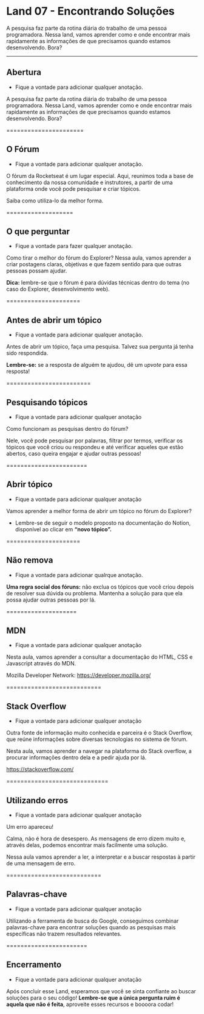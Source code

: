 # Land 07 - Encontrando Soluções

A pesquisa faz parte da rotina diária do trabalho de uma pessoa programadora. Nessa land, vamos aprender como e onde encontrar mais rapidamente as informações de que precisamos quando estamos desenvolvendo. Bora?

--------------------------------------------------

## Abertura

- Fique a vontade para adicionar qualquer anotação.

A pesquisa faz parte da rotina diária do trabalho de uma pessoa programadora. Nessa Land, vamos aprender como e onde encontrar mais rapidamente as informações de que precisamos quando estamos desenvolvendo. Bora?

======================

## O Fórum

- Fique a vontade para adicionar qualquer anotação.

O fórum da Rocketseat é um lugar especial. Aqui, reunimos toda a base de conhecimento da nossa comunidade e instrutores, a partir de uma plataforma onde você pode pesquisar e criar tópicos.

Saiba como utiliza-lo da melhor forma.

===================

## O que perguntar

- Fique a vontade para fazer qualquer anotação.

Como tirar o melhor do fórum do Explorer? Nessa aula, vamos aprender a criar postagens claras, objetivas e que fazem sentido para que outras pessoas possam ajudar.

**Dica:** lembre-se que o fórum é para dúvidas técnicas dentro do tema (no caso do Explorer, desenvolvimento web).

=====================

## Antes de abrir um tópico

- Fique a vontade para adicionar qualquer anotação.

Antes de abrir um tópico, faça uma pesquisa. Talvez sua pergunta já tenha sido respondida.

**Lembre-se:** se a resposta de alguém te ajudou, dê um *upvote* para essa resposta!

========================

## Pesquisando tópicos

- Fique a vontade para adicionar qualquer anotação

Como funcionam as pesquisas dentro do fórum?

Nele, você pode pesquisar por palavras, filtrar por termos, verificar os tópicos que você criou ou respondeu e até verificar aqueles que estão abertos, caso queira engajar e ajudar outras pessoas!

=======================

## Abrir tópico

- Fique a vontade para adicionar qualquer anotação

Vamos aprender a melhor forma de abrir um tópico no fórum do Explorer?

- Lembre-se de seguir o modelo proposto na documentação do Notion, disponível ao clicar em **“novo tópico”.**

=====================

## Não remova

- Fique a vontade para adicionar qualrque anotação.

**Uma regra social dos fóruns:** não exclua os tópicos que você criou depois de resolver sua dúvida ou problema. Mantenha a solução para que ela possa ajudar outras pessoas por lá.

====================

## MDN

- Fique a vontade para adicionar qualquer anotação

Nesta aula, vamos aprender a consultar a documentação do HTML, CSS e Javascript através do MDN.

Mozilla Developer Network: https://developer.mozilla.org/

===========================

## Stack Overflow

- Fique a vontade para adicionar qualquer anotação

Outra fonte de informação muito conhecida e parceira é o Stack Overflow, que reúne informações sobre diversas tecnologias no sistema de fórum.

Nesta aula, vamos aprender a navegar na plataforma do Stack overflow, a procurar informações dentro dela e a pedir ajuda por lá.

https://stackoverflow.com/

=============================

## Utilizando erros

- Fique a vontade para adicionar qualquer anotação

Um erro apareceu!

Calma, não é hora de desespero. As mensagens de erro dizem muito e, através delas, podemos encontrar mais facilmente uma solução.

Nessa aula vamos aprender a ler, a interpretar e a buscar respostas à partir de uma mensagem de erro.

===========================

## Palavras-chave

- Fique a vontade para adicionar qualquer anotação

Utilizando a ferramenta de busca do Google, conseguimos combinar palavras-chave para encontrar soluções quando as pesquisas mais específicas não trazem resultados relevantes.

=======================

## Encerramento

- Fique a vontade para adicionar qualquer anotação

Após concluir esse Land, esperamos que você se sinta confiante ao buscar soluções para o seu código! **Lembre-se que a única pergunta ruim é aquela que não é feita**, aproveite esses recursos e boooora codar!